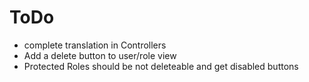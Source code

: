ToDo
====
* complete translation in Controllers
* Add a delete button to user/role view
* Protected Roles should be not deleteable and get disabled buttons
